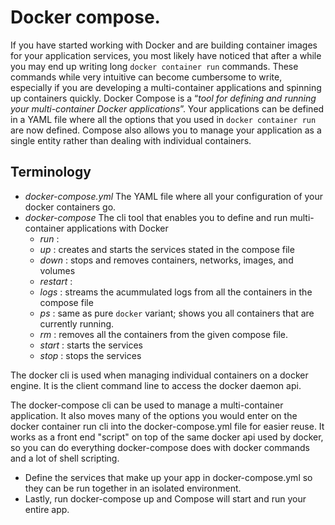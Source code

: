 # Docker compose.

If you have started working with Docker and are building container images for your application services, you most likely have noticed that after a while you may end up writing long `docker container run` commands.
These commands while very intuitive can become cumbersome to write, especially if you are developing a multi-container applications and spinning up containers quickly.
Docker Compose is a “*tool for defining and running your multi-container Docker applications*”.
Your applications can be defined in a YAML file where all the options that you used in `docker container run` are now defined.
Compose also allows you to manage your application as a single entity rather than dealing with individual containers.

## Terminology
- *docker-compose.yml* The YAML file where all your configuration of your docker containers go.
- *docker-compose* The cli tool that enables you to define and run multi-container applications with Docker
  - *run* :
  - *up* : creates and starts the services stated in the compose file
  - *down* : stops and removes containers, networks, images, and volumes
  - *restart* :
  - *logs* : streams the acummulated logs from all the containers in the compose file
  - *ps* : same as pure `docker` variant; shows you all containers that are currently running.
  - *rm* : removes all the containers from the given compose file.
  - *start* : starts the services
  - *stop* : stops the services

The docker cli is used when managing individual containers on a docker engine.
It is the client command line to access the docker daemon api.

The docker-compose cli can be used to manage a multi-container application.
It also moves many of the options you would enter on the docker container run cli into the docker-compose.yml file for easier reuse.
It works as a front end "script" on top of the same docker api used by docker, so you can do everything docker-compose does with docker commands and a lot of shell scripting.



* Define the services that make up your app in docker-compose.yml so they can be run together in an isolated environment.
* Lastly, run docker-compose up and Compose will start and run your entire app.

